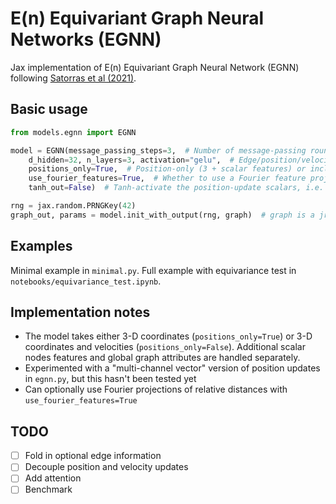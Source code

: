 # E(n) Equivariant Graph Neural Networks (EGNN)

Jax implementation of E(n) Equivariant Graph Neural Network (EGNN) following [Satorras et al (2021)](https://arxiv.org/abs/2102.09844).

## Basic usage

```py
from models.egnn import EGNN

model = EGNN(message_passing_steps=3,  # Number of message-passing rounds
    d_hidden=32, n_layers=3, activation="gelu",  # Edge/position/velocity/scalar-update MLP attributes 
    positions_only=True,  # Position-only (3 + scalar features) or including velocities (3 + 3 + scalar features) 
    use_fourier_features=True,  # Whether to use a Fourier feature projection of input relative coordinates
    tanh_out=False)  # Tanh-activate the position-update scalars, i.e. (x_i - x_j) * Tanh(scalars) which sometimes helps with stability

rng = jax.random.PRNGKey(42)
graph_out, params = model.init_with_output(rng, graph)  # graph is a jraph.GraphsTuple 
```
## Examples

Minimal example in `minimal.py`. Full example with equivariance test in `notebooks/equivariance_test.ipynb`.

## Implementation notes

- The model takes either 3-D coordinates (`positions_only=True`) or 3-D coordinates and velocities (`positions_only=False`). Additional scalar nodes features and global graph attributes are handled separately.
- Experimented with a "multi-channel vector" version of position updates in `egnn.py`, but this hasn't been tested yet
- Can optionally use Fourier projections of relative distances with `use_fourier_features=True`

## TODO

- [ ] Fold in optional edge information
- [ ] Decouple position and velocity updates
- [ ] Add attention
- [ ] Benchmark